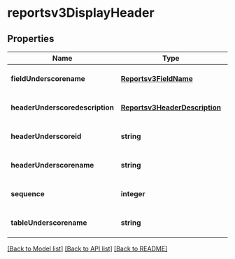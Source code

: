 # reportsv3DisplayHeader

## Properties
Name | Type | Description | Notes
------------ | ------------- | ------------- | -------------
**fieldUnderscorename** | [**Reportsv3FieldName**](Reportsv3FieldName.md) |  | [optional] [default to null]
**headerUnderscoredescription** | [**Reportsv3HeaderDescription**](Reportsv3HeaderDescription.md) |  | [optional] [default to null]
**headerUnderscoreid** | **string** |  | [optional] [default to null]
**headerUnderscorename** | **string** |  | [optional] [default to null]
**sequence** | **integer** |  | [optional] [default to null]
**tableUnderscorename** | **string** |  | [optional] [default to null]

[[Back to Model list]](../README.md#documentation-for-models) [[Back to API list]](../README.md#documentation-for-api-endpoints) [[Back to README]](../README.md)


